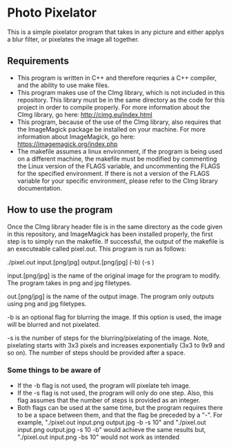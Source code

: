 # Photo Pixelator

This is a simple pixelator program that takes in any picture and either applys a blur filter, or pixelates the image all together. 

## Requirements

- This program is written in C++ and therefore requries a C++ compiler, and the ability to use make files.
- This program makes use of the CImg library, which is not included in this repository. This library must be in the same directory as the code for this project in order to compile properly. For more information about the CImg library, go here: http://cimg.eu/index.html
- This program, because of the use of the CImg library, also requires that the ImageMagick package be installed on your machine. For more information about ImageMagick, go here: https://imagemagick.org/index.php
- The makefile assumes a linux environment, if the program is being used on a different machine, the makefile must be modified by commenting the Linux version of the FLAGS variable, and uncommenting the FLAGS for the specified environment. If there is not a version of the FLAGS variable for your specific environment, please refer to the CImg library documentation.

## How to use the program

Once the CImg library header file is in the same directory as the code given in this repository, and ImageMagick has been installed properly, the first step is to simply run the makefile. If successful, the output of the makefile is an executeable called pixel.out. This program is run as follows:

./pixel.out input.[png/jpg] output.[png/jpg] (-b) (-s <int>)

input.[png/jpg] is the name of the original image for the program to modify. The program takes in png and jpg filetypes.

out.[png/jpg] is the name of the output image. The program only outputs using png and jpg filetypes.

-b is an optional flag for blurring the image. If this option is used, the image will be blurred and not pixelated.

-s is the number of steps for the blurring/pixelating of the image. Note, pixelating starts with 3x3 pixels and increases exponentially (3x3 to 9x9 and so on). The number of steps should be provided after a space.

### Some things to be aware of

- If the -b flag is not used, the program will pixelate teh image.
- If the -s flag is not used, the program will only do one step. Also, this flag assumes that the number of steps is provided as an integer.
- Both flags can be used at the same time, but the program requires there to be a space between them, and that the flag be preceded by a "-". For example, 
    "./pixel.out input.png output.jpg -b -s 10"
    and
    "./pixel.out input.png output.jpg -s 10 -b"
    would achieve the same results but, 
    "./pixel.out input.png -bs 10"
    would not work as intended